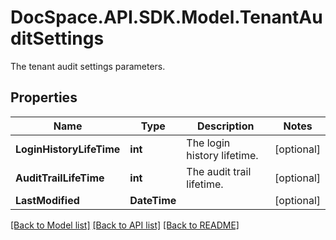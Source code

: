 # DocSpace.API.SDK.Model.TenantAuditSettings
The tenant audit settings parameters.

## Properties

Name | Type | Description | Notes
------------ | ------------- | ------------- | -------------
**LoginHistoryLifeTime** | **int** | The login history lifetime. | [optional] 
**AuditTrailLifeTime** | **int** | The audit trail lifetime. | [optional] 
**LastModified** | **DateTime** |  | [optional] 

[[Back to Model list]](../README.md#documentation-for-models) [[Back to API list]](../README.md#documentation-for-api-endpoints) [[Back to README]](../README.md)

